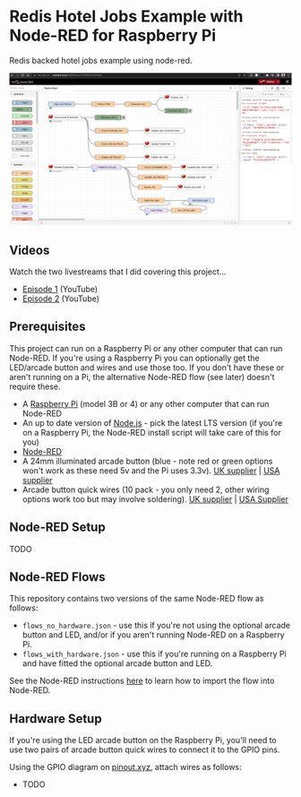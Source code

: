 # Redis Hotel Jobs Example with Node-RED for Raspberry Pi

Redis backed hotel jobs example using node-red.

![The Node-RED Flow running on a Raspberry Pi](redis_node_red_flow_pi.png)

## Videos

Watch the two livestreams that I did covering this project...

* [Episode 1](https://www.youtube.com/watch?v=byt8jWg6M98) (YouTube)
* [Episode 2](https://www.youtube.com/watch?v=r3yaVFN7Mzg) (YouTube)

## Prerequisites

This project can run on a Raspberry Pi or any other computer that can run Node-RED.  If you're using a Raspberry Pi you can optionally get the LED/arcade button and wires and use those too.  If you don't have these or aren't running on a Pi, the alternative Node-RED flow (see later) doesn't require these.

* A [Raspberry Pi](https://www.raspberrypi.com/products/raspberry-pi-3-model-b-plus/) (model 3B or 4) or any other computer that can run Node-RED
* An up to date version of [Node.js](https://nodejs.org/) - pick the latest LTS version (if you're on a Raspberry Pi, the Node-RED install script will take care of this for you)
* [Node-RED](https://nodered.org/)
* A 24mm illuminated arcade button (blue - note red or green options won't work as these need 5v and the Pi uses 3.3v).  [UK supplier](https://thepihut.com/products/mini-led-arcade-button-24mm-translucent-blue) | [USA supplier](https://www.adafruit.com/product/3432)
* Arcade button quick wires (10 pack - you only need 2, other wiring options work too but may involve soldering). [UK supplier](https://thepihut.com/products/arcade-button-quick-connect-wire-pairs-0-11-10-pack) | [USA Supplier](https://www.adafruit.com/product/1152)

## Node-RED Setup

TODO

## Node-RED Flows

This repository contains two versions of the same Node-RED flow as follows:

* `flows_no_hardware.json` - use this if you're not using the optional arcade button and LED, and/or if you aren't running Node-RED on a Raspberry Pi.
* `flows_with_hardware.json` - use this if you're running on a Raspberry Pi and have fitted the optional arcade button and LED.

See the Node-RED instructions [here](https://nodered.org/docs/user-guide/editor/workspace/import-export) to learn how to import the flow into Node-RED.

## Hardware Setup

If you're using the LED arcade button on the Raspberry Pi, you'll need to use two pairs of arcade button quick wires to connect it to the GPIO pins.

Using the GPIO diagram on [pinout.xyz](https://pinout.xyz/), attach wires as follows:

* TODO